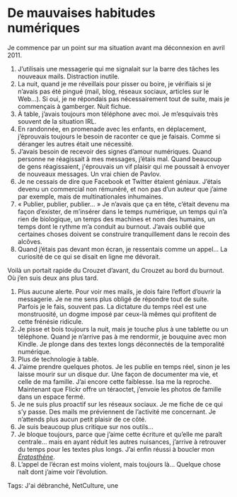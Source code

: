 # De mauvaises habitudes numériques

Je commence par un point sur ma situation avant ma déconnexion en avril 2011.

1. J’utilisais une messagerie qui me signalait sur la barre des tâches les nouveaux mails. Distraction inutile.
2. La nuit, quand je me réveillais pour pisser ou boire, je vérifiais si je n’avais pas été pingué (mail, blog, réseaux sociaux, articles sur le Web…). Si oui, je ne répondais pas nécessairement tout de suite, mais je commençais à gamberger. Nuit fichue.
3. À table, j’avais toujours mon téléphone avec moi. Je m’esquivais très souvent de la situation IRL.
4. En randonnée, en promenade avec les enfants, en déplacement, j’éprouvais toujours le besoin de raconter ce que je faisais. Comme si déranger les autres était une nécessité.
5. J’avais besoin de recevoir des signes d’amour numériques. Quand personne ne réagissait à mes messages, j’étais mal. Quand beaucoup de gens réagissaient, j'éprouvais un vif plaisir qui me poussait à envoyer de nouveaux messages. Un vrai chien de Pavlov.
6. Je ne cessais de dire que Facebook et Twitter étaient géniaux. J’étais devenu un commercial non rémunéré, et non pas d’un auteur que j’aime par exemple, mais de multinationales inhumaines.
7. « Publier, publier, publier… » Je n’avais que ça en tête, c’était devenu ma façon d’exister, de m’insérer dans le temps numérique, un temps qui n’a rien de biologique, un temps des machines et nom des humains, un temps dont le rythme m’a conduit au burnout. J’avais oublié que certaines choses doivent se construire tranquillement dans le recoin des alcôves.
8. Quand j’étais pas devant mon écran, je ressentais comme un appel… La curiosité de ce qui se disait en ligne me dévorait.

Voilà un portait rapide du Crouzet d’avant, du Crouzet au bord du burnout. Où j’en suis deux ans plus tard.

1. Plus aucune alerte. Pour voir mes mails, je dois faire l’effort d’ouvrir la messagerie. Je ne me sens plus obligé de répondre tout de suite. Parfois je le fais, souvent pas. La dictature du temps réel est une monstruosité, un dogme imposé par ceux-là mêmes qui profitent de cette frénésie ridicule.
2. Je pisse et bois toujours la nuit, mais je touche plus à une tablette ou un téléphone. Quand je n’arrive pas à me rendormir, je bouquine avec mon Kindle. Je plonge dans des textes longs déconnectés de la temporalité numérique.
3. Plus de technologie à table.
4. J’aime prendre quelques photos. Je les publie en temps réel, sinon je les laisse mourir sur un disque dur. Une façon de documenter ma vie, et celle de ma famille. J’ai encore cette faiblesse. Isa me la reproche. Maintenant que Flickr offre un téraoctet, j’envoie les photos de famille dans un espace fermé.
5. Je ne suis plus proactif sur les réseaux sociaux. Je me fiche de ce qui s’y passe. Des mails me préviennent de l’activité me concernant. Je n’attends plus aucun petit plaisir de ce côté.
6. Je suis beaucoup plus critique sur nos outils…
7. Je bloque toujours, parce que j’aime cette écriture et qu’elle me paraît centrale… mais en ayant réduit les autres nuisances, j’arrive à retrouver du temps pour les textes plus longs. J’ai enfin réussi à boucler mon [*Ératosthène*](/eratosthene/).
8. L’appel de l’écran est moins violent, mais toujours là… Quelque chose naît dont j’aime voir l’évolution.

Tags: J'ai débranché, NetCulture, une